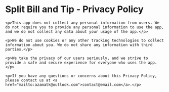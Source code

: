# Split Bill and Tip - Privacy Policy

	<p>This app does not collect any personal information from users. We do not require you to provide any personal information to use the app, and we do not collect any data about your usage of the app.</p>

	<p>We do not use cookies or any other tracking technologies to collect information about you. We do not share any information with third parties.</p>

	<p>We take the privacy of our users seriously, and we strive to provide a safe and secure experience for everyone who uses the app.</p>

	<p>If you have any questions or concerns about this Privacy Policy, please contact us at <a href="mailto:azamatk@outlook.com">contact@email.com</a>.</p>
